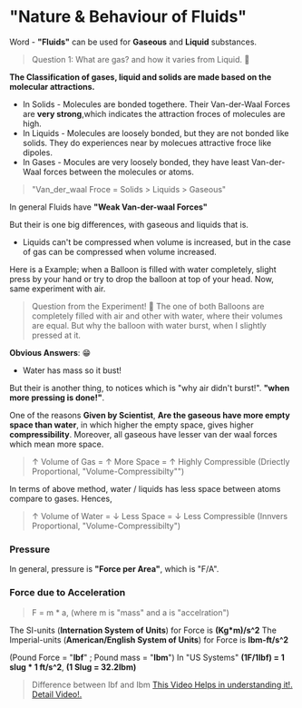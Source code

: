 # "Nature & Behaviour of Fluids"

Word - **"Fluids"** can be used for __Gaseous__ and __Liquid__ substances.

>Question 1: What are gas? and how it varies from Liquid. 🤔

**The Classification of gases, liquid and solids are made based on the molecular attractions.**

* In Solids - Molecules are bonded togethere. Their Van-der-Waal Forces are **very strong**,which indicates the attraction froces of molecules are high.
* In Liquids - Molecules are loosely bonded, but they are not bonded like solids. They do experiences near by molecues attractive froce like dipoles. 
* In Gases - Mocules are very loosely bonded, they have least Van-der-Waal forces between the molecules or atoms.  
 
 > "Van_der_waal Froce = Solids > Liquids > Gaseous"

In general Fluids have **"Weak Van-der-waal Forces"**

But their is one big differences, with gaseous and liquids that is. 

* Liquids can't be compressed when volume is increased, but in the case of gas can be compressed when volume increased. 

Here is a Example; 
when a Balloon is filled with water completely, slight press by your hand or try to drop the balloon at top of your head. Now, same experiment with air.

> Question from the Experiment! 🤔
The one of both Balloons are completely filled with air and other with water, where their volumes are equal. But why the balloon with water burst, when I slightly pressed at it.

**Obvious Answers**: 😁
* Water has mass so it bust!

But their is another thing, to notices which is "why air didn't burst!". **"when more pressing is done!"**. 

One of the reasons **Given by Scientist**, **Are the gaseous have more empty space than water**, in which higher the empty space, gives higher **compressibility**. Moreover, all gaseous have lesser van der waal forces which mean more space.

>  ↑ Volume of Gas =  ↑ More Space  =  ↑ Highly Compressible  (Driectly Proportional, "Volume-Compressibilty"")

In terms of above method, water / liquids has less space between atoms compare to gases. Hences, 

> ↑ Volume of Water = ↓ Less Space = ↓ Less Compressible (Innvers Proportional, "Volume-Compressibilty") 

### Pressure
In general, pressure is **"Force per Area"**, which is "F/A".

### Force due to Acceleration
> F = m * a, (where m is "mass" and a is "accelration") 

The SI-units (**Internation System of Units**) for Force is **(Kg*m)/s^2**
The Imperial-units (**American/English System of Units**) for Force is **Ibm-ft/s^2**

(Pound  Force = "**Ibf**" ; Pound mass = "**Ibm**") 
In "US Systems" **(1F/1Ibf) = 1 slug * 1 ft/s^2**, __(1 Slug = 32.2Ibm)__


> Difference between Ibf and Ibm
   [This Video Helps in understanding it!.](https://www.youtube.com/watch?v=8OehVaqq_eE&ab_channel=DrSoltysScreencasts) 
   [Detail Video!.](https://youtu.be/H7W84W-EPPw)





